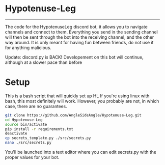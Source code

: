 # Hypotenuse-Leg
---
The code for the HypotenuseLeg discord bot, it allows you to navigate channels and connect to them. Everything you send in the sending channel will then be sent through the bot into the receiving channel, and the other way around.
It is only meant for having fun between friends, do not use it for anything malicious.

Update: discord.py is BACK!
Developement on this bot will continue, although at a slower pace than before

# Setup
This is a bash script that will quickly set up HL
If you're using linux with bash, this most definitely will work.
However, you probably are not, in which case, there are no guarantees.
```sh
git clone https://github.com/AngleSideAngle/Hypotenuse-Leg.git
cd Hypotenuse-Leg
source bin/activate
pip install -r requirements.txt
deactivate
cp secrets_template.py ./src/secrets.py
nano ./src/secrets.py
```
You'll be launched into a text editor where you can edit secrets.py with the proper values for your bot.